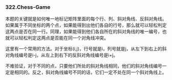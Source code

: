 ### 322.Chess-Game

本题的关键就是如何唯一地标记矩阵里面的每个行、列、斜对角线、反斜对角线。如果属于不同坐标的两个点，如果能得到出他们各自的行号，那么就可以轻松判定这两点是否在同一行。同理，如果能得到他们各自所在的斜对角线的唯一编号，也就可以轻松判定这两点是否能在同一个对角线冲突。

这里有一个常用的方法。对于坐标(i,j)，行号就是i，列号就是j，从左下到右上的斜对角线编号是i-j，从左上到右下的反斜对角线编号是i+j。

不难验证，对于不同的点，只要他们所处的斜对角线相同，他们的斜对角线编号一定是相同的。反之，斜对角线编号不同的话，它们一定不处在同一个斜对角线上。
